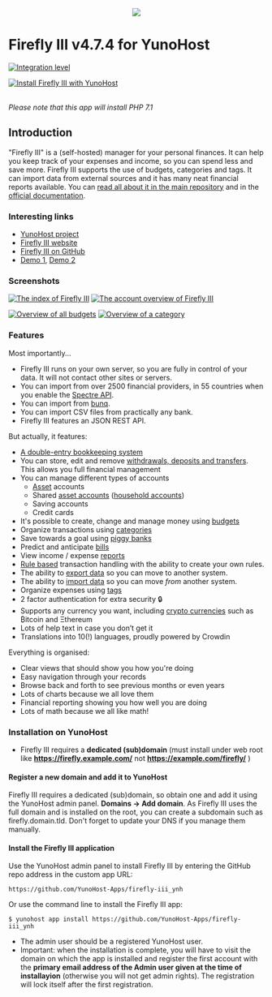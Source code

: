 <p align="center"><img src="https://firefly-iii.org/static/img/logo-small-new.png"></p>

# Firefly III v4.7.4 for YunoHost

[![Integration level](https://dash.yunohost.org/integration/firefly-iii.svg)](https://ci-apps.yunohost.org/jenkins/job/firefly-iii%20%28Community%29/lastBuild/consoleFull)  

[![Install Firefly III with YunoHost](https://install-app.yunohost.org/install-with-yunohost.png)](https://install-app.yunohost.org/?app=firefly-iii)<br><br>


*Please note that this app will install PHP 7.1*

## Introduction
"Firefly III" is a (self-hosted) manager for your personal finances. It can help you keep track of your expenses and income, so you can spend less and save more. Firefly III supports the use of budgets, categories and tags. It can import data from external sources and it has many neat financial reports available. You can [read all about it in the main repository](https://github.com/firefly-iii/firefly-iii) and in the [official documentation](https://firefly-iii.readthedocs.io/en/latest/).

### Interesting links

- [YunoHost project](https://yunohost.org)
- [Firefly III website](https://firefly-iii.org/)
- [Firefly III on GitHub](https://github.com/firefly-iii/firefly-iii)
- [Demo 1](https://demo.firefly-iii.org/login), [Demo 2](http://www.softaculous.com/softaculous/demos/Firefly_III)

### Screenshots

[![The index of Firefly III](https://firefly-iii.org/static/screenshots/4.7.4/tiny/index.png)](https://firefly-iii.org/static/screenshots/4.7.4/index.png) [![The account overview of Firefly III](https://firefly-iii.org/static/screenshots/4.7.4/tiny/account.png)](https://firefly-iii.org/static/screenshots/4.7.4/account.png)

[![Overview of all budgets](https://firefly-iii.org/static/screenshots/4.7.4/tiny/budget.png)](https://firefly-iii.org/static/screenshots/4.7.4/budget.png) [![Overview of a category](https://firefly-iii.org/static/screenshots/4.7.4/tiny/category.png)](https://firefly-iii.org/static/screenshots/4.7.4/category.png)

### Features

Most importantly...

* Firefly III runs on your own server, so you are fully in control of your data. It will not contact other sites or servers.
* You can import from over 2500 financial providers, in 55 countries when you enable the [Spectre API](http://firefly-iii.readthedocs.io/en/latest/import/spectre.html).
* You can import from [bunq](https://www.bunq.com/).
* You can import CSV files from practically any bank.
* Firefly III features an JSON REST API.

But actually, it features:

* [A double-entry bookkeeping system](http://firefly-iii.readthedocs.io/en/latest/concepts/transactions.html)
* You can store, edit and remove [withdrawals, deposits and transfers](http://firefly-iii.readthedocs.io/en/latest/concepts/transactions.html). This allows you full financial management
* You can manage different types of accounts
  * [Asset](http://firefly-iii.readthedocs.io/en/latest/concepts/accounts.html) accounts
  * Shared [asset accounts](http://firefly-iii.readthedocs.io/en/latest/concepts/accounts.html) ([household accounts](http://firefly-iii.readthedocs.io/en/latest/concepts/accounts.html))
  * Saving accounts
  * Credit cards
* It's possible to create, change and manage money using [budgets](http://firefly-iii.readthedocs.io/en/latest/concepts/budgets.html)
* Organize transactions using [categories](http://firefly-iii.readthedocs.io/en/latest/concepts/categories.html)
* Save towards a goal using [piggy banks](http://firefly-iii.readthedocs.io/en/latest/advanced/piggies.html)
* Predict and anticipate [bills](http://firefly-iii.readthedocs.io/en/latest/advanced/bills.html)
* View income / expense [reports](http://firefly-iii.readthedocs.io/en/latest/advanced/reports.html)
* [Rule based](http://firefly-iii.readthedocs.io/en/latest/advanced/rules.html) transaction handling with the ability to create your own rules.
* The ability to [export data](http://firefly-iii.readthedocs.io/en/latest/import/export.html) so you can move to another system.
* The ability to [import data](http://firefly-iii.readthedocs.io/en/latest/import/csv.html) so you can move _from_ another system.
* Organize expenses using [tags](http://firefly-iii.readthedocs.io/en/latest/concepts/tags.html)
* 2 factor authentication for extra security 🔒
* Supports any currency you want, including [crypto currencies](http://firefly-iii.readthedocs.io/en/latest/concepts/currencies.html) such as ₿itcoin  and Ξthereum
* Lots of help text in case you don’t get it
* Translations into 10(!) languages, proudly powered by Crowdin

Everything is organised:

* Clear views that should show you how you're doing
* Easy navigation through your records
* Browse back and forth to see previous months or even years
* Lots of charts because we all love them
* Financial reporting showing you how well you are doing
* Lots of math because we all like math!

### Installation on YunoHost

- Firefly III requires a **dedicated (sub)domain** (must install under web root like **https://firefly.example.com/** not **https://example.com/firefly/** )

#### Register a new domain and add it to YunoHost

Firefly III requires a dedicated (sub)domain, so obtain one and add it using the YunoHost admin panel. **Domains -> Add domain**. As Firefly III uses the full domain and is installed on the root, you can create a subdomain such as firefly.domain.tld. Don't forget to update your DNS if you manage them manually.
 
#### Install the Firefly III application

Use the YunoHost admin panel to install Firefly III by entering the GitHub repo address in the custom app URL:

```
https://github.com/YunoHost-Apps/firefly-iii_ynh
```

Or use the command line to install the Firefly III app:

```    
$ yunohost app install https://github.com/YunoHost-Apps/firefly-iii_ynh
```

- The admin user should be a registered YunoHost user.
- Important: when the installation is complete, you will have to visit the domain on which the app is installed and register the first account with the **primary email address of the Admin user given at the time of installayion** (otherwise you will not get admin rights). The registration will lock itself after the first registration.
